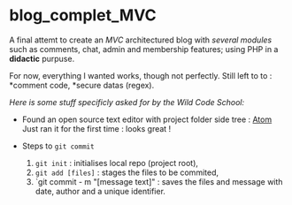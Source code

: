 blog_complet_MVC
===============

A final attemt to create an *MVC* architectured blog with *several modules* such as comments, chat, admin and membership features; using PHP in a **didactic** purpuse.

For now, everything I wanted works, though not perfectly. Still left to to :
	*comment code,
	*secure datas (regex).





*Here is some stuff specificly asked for by the Wild Code School:*


* Found an open source text editor with project folder side tree : [Atom](https://github.com/atom/atom) Just ran it for the first time : looks great !

* Steps to `git commit`
	1. `git init` : initialises local repo (project root),
	2. `git add [files]` : stages the files to be commited,
	3. `git commit - m "[message text]" : saves the files and message with date, author and a unique identifier.
